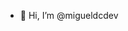 - 👋 Hi, I’m @migueldcdev

<!---
migueldcdev/migueldcdev is a ✨ special ✨ repository because its `README.md` (this file) appears on your GitHub profile.
You can click the Preview link to take a look at your changes.
--->
